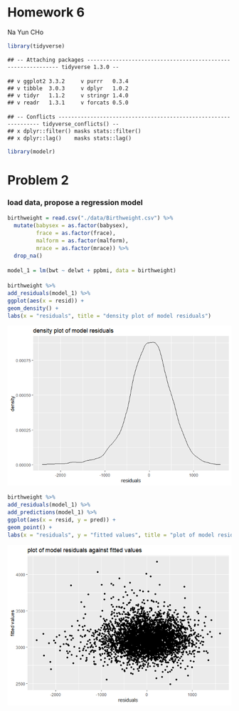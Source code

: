 Homework 6
================
Na Yun CHo

``` r
library(tidyverse)
```

    ## -- Attaching packages ------------------------------------------------------------- tidyverse 1.3.0 --

    ## v ggplot2 3.3.2     v purrr   0.3.4
    ## v tibble  3.0.3     v dplyr   1.0.2
    ## v tidyr   1.1.2     v stringr 1.4.0
    ## v readr   1.3.1     v forcats 0.5.0

    ## -- Conflicts ---------------------------------------------------------------- tidyverse_conflicts() --
    ## x dplyr::filter() masks stats::filter()
    ## x dplyr::lag()    masks stats::lag()

``` r
library(modelr)
```

# Problem 2

### load data, propose a regression model

``` r
birthweight = read.csv("./data/Birthweight.csv") %>%
  mutate(babysex = as.factor(babysex),
         frace = as.factor(frace),
         malform = as.factor(malform),
         mrace = as.factor(mrace)) %>%
  drop_na()

model_1 = lm(bwt ~ delwt + ppbmi, data = birthweight)

birthweight %>% 
add_residuals(model_1) %>%
ggplot(aes(x = resid)) +
geom_density() +
labs(x = "residuals", title = "density plot of model residuals")
```

![](p8105_hw6_nc2894_files/figure-gfm/unnamed-chunk-2-1.png)<!-- -->

``` r
birthweight %>%
add_residuals(model_1) %>%
add_predictions(model_1) %>%
ggplot(aes(x = resid, y = pred)) +
geom_point() +
labs(x = "residuals", y = "fitted values", title = "plot of model residuals against fitted values")
```

![](p8105_hw6_nc2894_files/figure-gfm/unnamed-chunk-2-2.png)<!-- -->
